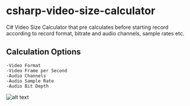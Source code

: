 # csharp-video-size-calculator
C# Video Size Calculator that pre calculates before starting record according to record format, bitrate and audio channels, sample rates etc.

## Calculation Options
	-Video Format
	-Video Frame per Second
	-Audio Channels
	-Audio Sample Rate
	-Audio Bit Depth
	
![alt text](http://umitunal.org/wp-content/github/videosizecalculator1.PNG)
